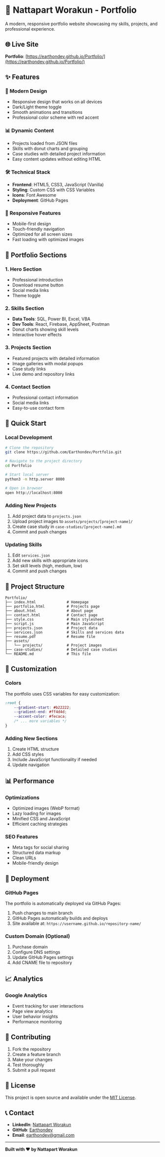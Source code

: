 # 🚀 Nattapart Worakun - Portfolio

A modern, responsive portfolio website showcasing my skills, projects, and professional experience.

## 🌐 Live Site
**Portfolio**: [https://earthondev.github.io/Portfolio/](https://earthondev.github.io/Portfolio/)

## ✨ Features

### 🎨 **Modern Design**
- Responsive design that works on all devices
- Dark/Light theme toggle
- Smooth animations and transitions
- Professional color scheme with red accent

### 📊 **Dynamic Content**
- Projects loaded from JSON files
- Skills with donut charts and grouping
- Case studies with detailed project information
- Easy content updates without editing HTML

### 🛠️ **Technical Stack**
- **Frontend**: HTML5, CSS3, JavaScript (Vanilla)
- **Styling**: Custom CSS with CSS Variables
- **Icons**: Font Awesome
- **Deployment**: GitHub Pages

### 📱 **Responsive Features**
- Mobile-first design
- Touch-friendly navigation
- Optimized for all screen sizes
- Fast loading with optimized images

## 🎯 **Portfolio Sections**

### **1. Hero Section**
- Professional introduction
- Download resume button
- Social media links
- Theme toggle

### **2. Skills Section**
- **Data Tools**: SQL, Power BI, Excel, VBA
- **Dev Tools**: React, Firebase, AppSheet, Postman
- Donut charts showing skill levels
- Interactive hover effects

### **3. Projects Section**
- Featured projects with detailed information
- Image galleries with modal popups
- Case study links
- Live demo and repository links

### **4. Contact Section**
- Professional contact information
- Social media links
- Easy-to-use contact form

## 🚀 **Quick Start**

### **Local Development**
```bash
# Clone the repository
git clone https://github.com/Earthondev/Portfolio.git

# Navigate to the project directory
cd Portfolio

# Start local server
python3 -m http.server 8000

# Open in browser
open http://localhost:8000
```

### **Adding New Projects**
1. Add project data to `projects.json`
2. Upload project images to `assets/projects/[project-name]/`
3. Create case study in `case-studies/[project-name].md`
4. Commit and push changes

### **Updating Skills**
1. Edit `services.json`
2. Add new skills with appropriate icons
3. Set skill levels (high, medium, low)
4. Commit and push changes

## 📁 **Project Structure**
```
Portfolio/
├── index.html              # Homepage
├── portfolio.html          # Projects page
├── about.html              # About page
├── contact.html            # Contact page
├── style.css               # Main stylesheet
├── script.js               # Main JavaScript
├── projects.json           # Project data
├── services.json           # Skills and services data
├── resume.pdf              # Resume file
├── assets/
│   └── projects/           # Project images
├── case-studies/           # Detailed case studies
└── README.md               # This file
```

## 🎨 **Customization**

### **Colors**
The portfolio uses CSS variables for easy customization:
```css
:root {
    --gradient-start: #b22222;
    --gradient-end: #ff4d4d;
    --accent-color: #fecaca;
    /* ... more variables */
}
```

### **Adding New Sections**
1. Create HTML structure
2. Add CSS styles
3. Include JavaScript functionality if needed
4. Update navigation

## 📊 **Performance**

### **Optimizations**
- Optimized images (WebP format)
- Lazy loading for images
- Minified CSS and JavaScript
- Efficient caching strategies

### **SEO Features**
- Meta tags for social sharing
- Structured data markup
- Clean URLs
- Mobile-friendly design

## 🔧 **Deployment**

### **GitHub Pages**
The portfolio is automatically deployed via GitHub Pages:
1. Push changes to main branch
2. GitHub Pages automatically builds and deploys
3. Site available at: `https://username.github.io/repository-name/`

### **Custom Domain** (Optional)
1. Purchase domain
2. Configure DNS settings
3. Update GitHub Pages settings
4. Add CNAME file to repository

## 📈 **Analytics**

### **Google Analytics**
- Event tracking for user interactions
- Page view analytics
- User behavior insights
- Performance monitoring

## 🤝 **Contributing**

1. Fork the repository
2. Create a feature branch
3. Make your changes
4. Test thoroughly
5. Submit a pull request

## 📄 **License**

This project is open source and available under the [MIT License](LICENSE).

## 📞 **Contact**

- **LinkedIn**: [Nattapart Worakun](https://www.linkedin.com/in/nattapart-worakun-74a5a821b/)
- **GitHub**: [Earthondev](https://github.com/Earthondev)
- **Email**: earthondev@gmail.com

---

**Built with ❤️ by Nattapart Worakun**
